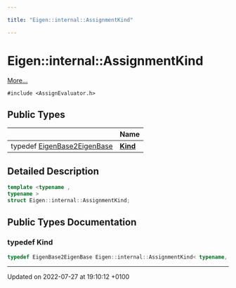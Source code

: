 ```yaml
---

title: "Eigen::internal::AssignmentKind"

---
```


# Eigen::internal::AssignmentKind



 [More...](#detailed-description)


`#include <AssignEvaluator.h>`

## Public Types

|                | Name           |
| -------------- | -------------- |
| typedef <a href="http://example.org/classes/structeigen_1_1internal_1_1eigenbase2eigenbase/">EigenBase2EigenBase</a> | **[Kind](http://example.org/classes/structeigen_1_1internal_1_1assignmentkind/#typedef-kind)**  |

## Detailed Description

```cpp
template <typename ,
typename >
struct Eigen::internal::AssignmentKind;
```

## Public Types Documentation

### typedef Kind

```cpp
typedef EigenBase2EigenBase Eigen::internal::AssignmentKind< typename, typename >::Kind;
```


-------------------------------

Updated on 2022-07-27 at 19:10:12 +0100